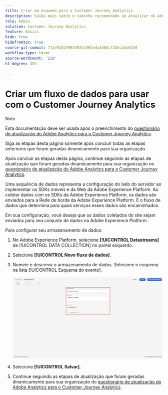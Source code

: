 ```yaml
---
title: Criar um esquema para o Customer Journey Analytics
description: Saiba mais sobre o caminho recomendado ao atualizar do Adobe Analytics para o Customer Journey Analytics
role: Admin
solution: Customer Journey Analytics
feature: Basics
hide: true
hidefromtoc: true
source-git-commit: 711e92db7084592dc562eda3d0dcf33bcb4a62d4
workflow-type: tm+mt
source-wordcount: '229'
ht-degree: 35%

---
```


# Criar um fluxo de dados para usar com o Customer Journey Analytics

>[!NOTE]
>
>Esta documentação deve ser usada após o preenchimento do [questionário de atualização do Adobe Analytics para o Customer Journey Analytics](https://gigazelle.github.io/cja-ttv/).
> 
>Siga as etapas desta página somente após concluir todas as etapas anteriores que foram geradas dinamicamente para sua organização.
>
>Após concluir as etapas desta página, continue seguindo as etapas de atualização que foram geradas dinamicamente para sua organização no [questionário de atualização do Adobe Analytics para o Customer Journey Analytics](https://gigazelle.github.io/cja-ttv/).

<!-- Should we single source this instead of duplicate it? The following steps were copied from: /help/data-ingestion/aepwebsdk.md-->

Uma sequência de dados representa a configuração do lado do servidor ao implementar os SDKs móveis e da Web da Adobe Experience Platform. Ao coletar dados com os SDKs da Adobe Experience Platform, os dados são enviados para a Rede de borda da Adobe Experience Platform. É o fluxo de dados que determina para quais serviços esses dados são encaminhados.

Em sua configuração, você deseja que os dados coletados do site sejam enviados para seu conjunto de dados na Adobe Experience Platform.

Para configurar seu armazenamento de dados:

1. No Adobe Experience Platform, selecione **[!UICONTROL Datastreams]** de [!UICONTROL DATA COLLECTION] no painel esquerdo.

1. Selecione **[!UICONTROL Novo fluxo de dados]**.

1. Nomeie e descreva o armazenamento de dados. Selecione o esquema na lista [!UICONTROL Esquema do evento].

   ![Novo fluxo de dados](assets/new-datastream.png)

1. Selecione **[!UICONTROL Salvar]**.

1. Continue seguindo as etapas de atualização que foram geradas dinamicamente para sua organização do [questionário de atualização do Adobe Analytics para o Customer Journey Analytics](https://gigazelle.github.io/cja-ttv/).

